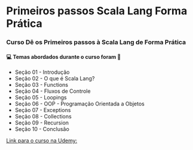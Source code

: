 # Primeiros passos Scala Lang Forma Prática
### Curso Dê os Primeiros passos à Scala Lang de Forma Prática
#### :computer: Temas abordados durante o curso foram :rocket:
- Seção 01 - Introdução
- Seção 02 - O que é Scala Lang?
- Seção 03 - Functions
- Seção 04 - Fluxos de Controle
- Seção 05 - Loopings
- Seção 06 - OOP - Programação Orientada a Objetos
- Seção 07 - Exceptions
- Seção 08 - Collections
- Seção 09 - Recursion
- Seção 10 - Conclusão

[Link para o curso na Udemy:](https://www.udemy.com/share/104u2ACUMTdVZTRX4=/)
